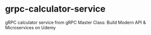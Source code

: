 # grpc-calculator-service
gRPC calculator service from gRPC Master Class: Build Modern API &amp; Microservices on Udemy 
